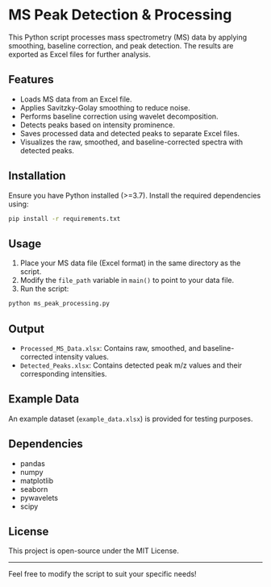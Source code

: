 # MS Peak Detection & Processing

This Python script processes mass spectrometry (MS) data by applying smoothing, baseline correction, and peak detection. The results are exported as Excel files for further analysis.

## Features
- Loads MS data from an Excel file.
- Applies Savitzky-Golay smoothing to reduce noise.
- Performs baseline correction using wavelet decomposition.
- Detects peaks based on intensity prominence.
- Saves processed data and detected peaks to separate Excel files.
- Visualizes the raw, smoothed, and baseline-corrected spectra with detected peaks.

## Installation

Ensure you have Python installed (>=3.7). Install the required dependencies using:

```sh
pip install -r requirements.txt
```

## Usage

1. Place your MS data file (Excel format) in the same directory as the script.
2. Modify the `file_path` variable in `main()` to point to your data file.
3. Run the script:

```sh
python ms_peak_processing.py
```

## Output

- `Processed_MS_Data.xlsx`: Contains raw, smoothed, and baseline-corrected intensity values.
- `Detected_Peaks.xlsx`: Contains detected peak m/z values and their corresponding intensities.

## Example Data
An example dataset (`example_data.xlsx`) is provided for testing purposes.

## Dependencies

- pandas
- numpy
- matplotlib
- seaborn
- pywavelets
- scipy

## License
This project is open-source under the MIT License.

---

Feel free to modify the script to suit your specific needs!


